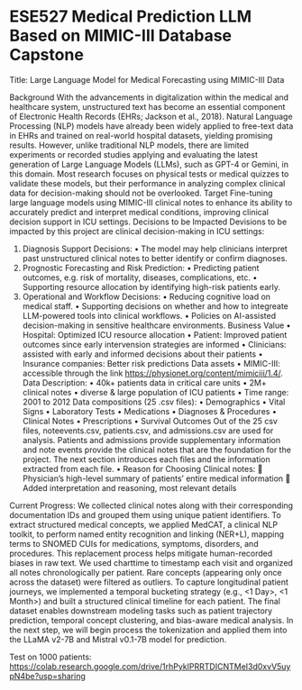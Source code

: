 # ESE527 Medical Prediction LLM Based on MIMIC-III Database Capstone
Title: Large Language Model for Medical Forecasting using MIMIC-III Data

Background
With the advancements in digitalization within the medical and healthcare system, unstructured text has become an essential component of Electronic Health Records (EHRs; Jackson et al., 2018). Natural Language Processing (NLP) models have already been widely applied to free-text data in EHRs and trained on real-world hospital datasets, yielding promising results.
However, unlike traditional NLP models, there are limited experiments or recorded studies applying and evaluating the latest generation of Large Language Models (LLMs), such as GPT-4 or Gemini, in this domain. Most research focuses on physical tests or medical quizzes to validate these models, but their performance in analyzing complex clinical data for decision-making should not be overlooked.
Target
Fine-tuning large language models using MIMIC-III clinical notes to enhance its ability to accurately predict and interpret medical conditions, improving clinical decision support in ICU settings.
Decisions to be Impacted
Devisions to be impacted by this project are clinical decision-making in ICU settings:
1.	Diagnosis Support Decisions:
•	The model may help clinicians interpret past unstructured clinical notes to better identify or confirm diagnoses.
2.	Prognostic Forecasting and Risk Prediction:
•	Predicting patient outcomes, e.g. risk of mortality, diseases, complications, etc.
•	Supporting resource allocation by identifying high-risk patients early.
3.	Operational and Workflow Decisions:
•	Reducing cognitive load on medical staff.
•	Supporting decisions on whether and how to integreate LLM-powered tools into clinical workflows.
•	Policies on AI-assisted decision-making in sensitive healthcare environments.
Business Value
•	Hospital: Optimized ICU resource allocation
•	Patient: Improved patient outcomes since early intervension strategies are informed
•	Clinicians: assisted with early and informed decisions about their patients
•	Insurance companies: Better risk predictions
Data assets
•	MIMIC-III: accessible through the link https://physionet.org/content/mimiciii/1.4/.
Data Description:
•	40k+ patients data in critical care units
•	2M+ clinical notes
•	diverse & large population of ICU patients
•	Time range: 2001 to 2012
Data compositions (25 .csv files):
•	Demographics
•	Vital Signs
•	Laboratory Tests
•	Medications
•	Diagnoses & Procedures
•	Clinical Notes
•	Prescriptions
•	Survival Outcomes
Out of the 25 csv files, noteevents.csv, patients.csv, and admissions.csv are used for analysis. Patients and admissions provide supplementary information and note events provide the clinical notes that are the foundation for the project. The next section introduces each files and the information extracted from each file.
•	Reason for Choosing Clinical notes:
	Physician’s high-level summary of patients’ entire medical information
	Added interpretation and reasoning, most relevant details

Current Progress:
We collected clinical notes along with their corresponding documentation IDs and grouped them using unique patient identifiers. To extract structured medical concepts, we applied MedCAT, a clinical NLP toolkit, to perform named entity recognition and linking (NER+L), mapping terms to SNOMED CUIs for medications, symptoms, disorders, and procedures. This replacement process helps mitigate human-recorded biases in raw text.
We used charttime to timestamp each visit and organized all notes chronologically per patient. Rare concepts (appearing only once across the dataset) were filtered as outliers. To capture longitudinal patient journeys, we implemented a temporal bucketing strategy (e.g., <1 Day>, <1 Month>) and built a structured clinical timeline for each patient. The final dataset enables downstream modeling tasks such as patient trajectory prediction, temporal concept clustering, and bias-aware medical analysis.
In the next step, we will begin process the tokenization and applied them into the LLaMA v2-7B and Mistral v0.1-7B model for prediction.

Test on 1000 patients: https://colab.research.google.com/drive/1rhPykIPRRTDICNTMeI3d0xvV5uypN4be?usp=sharing

